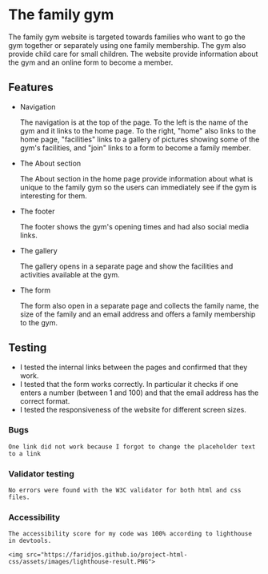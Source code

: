 # The family gym

The family gym website is targeted towards families who want to go the gym together or separately using one family membership. The gym also provide child care for small children. The website provide information about the gym and an online form to become a member.

## Features
- Navigation

    The navigation is at the top of the page. To the left is the name of the gym and it links to the home page. To the right, "home" also links to the home page, "facilities" links to a gallery of pictures showing some of the gym's facilities, and "join" links to a form to become a family member.
- The About section

    The About section in the home page provide information about what is unique to the family gym so the users can immediately see if the gym is interesting for them.
- The footer

    The footer shows the gym's opening times and had also social media links.
- The gallery

    The gallery opens in a separate page and show the facilities and activities available at the gym.
- The form

    The form also open in a separate page and collects the family name, the size of the family and an email address and offers a family membership to the gym.

## Testing

- I tested the internal links between the pages and confirmed that they work.
- I tested that the form works correctly. In particular it checks if one enters a number (between 1 and 100) and that the email address has the correct format.
- I tested the responsiveness of the website for different screen sizes.

### Bugs

    One link did not work because I forgot to change the placeholder text to a link

### Validator testing

    No errors were found with the W3C validator for both html and css files.

### Accessibility

    The accessibility score for my code was 100% according to lighthouse in devtools.

    <img src="https://faridjos.github.io/project-html-css/assets/images/lighthouse-result.PNG">

